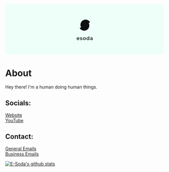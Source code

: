 [![E-Soda Banner](./small-banner.png)](https://esoda.ga)
# About
Hey there! I'm a human doing human things.

## Socials:
[Website](https://esoda.ga) <br> [YouTube](https://www.youtube.com/channel/UCdamHTyE-YUIR8mvbUYPbCw)

## Contact:
[General Emails](mailto:hello@esoda.ga) <br> [Business Emails](mailto:business@esoda.ga)

[![E-Soda's github stats](https://github-readme-stats.vercel.app/api?username=E-Soda&theme=graywhite&show_icons=true)](https://github.com/anuraghazra/github-readme-stats)
